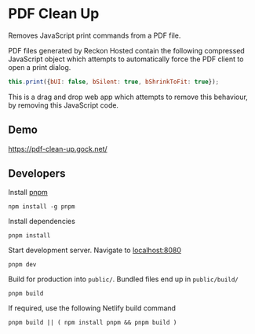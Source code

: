 # PDF Clean Up

Removes JavaScript print commands from a PDF file.

PDF files generated by Reckon Hosted contain the following compressed JavaScript object which attempts to automatically force the PDF client to open a print dialog.

```js
this.print({bUI: false, bSilent: true, bShrinkToFit: true});
```

This is a drag and drop web app which attempts to remove this behaviour, by removing this JavaScript code.

## Demo

<https://pdf-clean-up.gock.net/>

## Developers

Install [pnpm](https://pnpm.io/)

    npm install -g pnpm

Install dependencies

    pnpm install

Start development server. Navigate to [localhost:8080](http://localhost:8080)

    pnpm dev

Build for production into `public/`. Bundled files end up in `public/build/`

    pnpm build

If required, use the following Netlify build command

    pnpm build || ( npm install pnpm && pnpm build )
